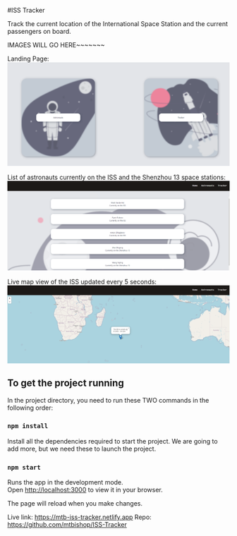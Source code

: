 #ISS Tracker

Track the current location of the International Space Station and the current passengers on board.


IMAGES WILL GO HERE~~~~~~~

Landing Page:
![Landing-Page](https://github.com/mtbishop/ISS-Tracker/blob/main/src/assets/landing-page.PNG)


List of astronauts currently on the ISS and the Shenzhou 13 space stations:
![astronauts](https://github.com/mtbishop/ISS-Tracker/blob/main/src/assets/astronauts.PNG)


Live map view of the ISS updated every 5 seconds:
![ISS-Location](https://github.com/mtbishop/ISS-Tracker/blob/main/src/assets/ISS-location.PNG)


## To get the project running

In the project directory, you need to run these TWO commands in the following order:

### `npm install`

Install all the dependencies required to start the project. We are going to add more, but we need these to launch the project.

### `npm start`

Runs the app in the development mode.\
Open [http://localhost:3000](http://localhost:3000) to view it in your browser.

The page will reload when you make changes.

Live link: https://mtb-iss-tracker.netlify.app
Repo: https://github.com/mtbishop/ISS-Tracker

